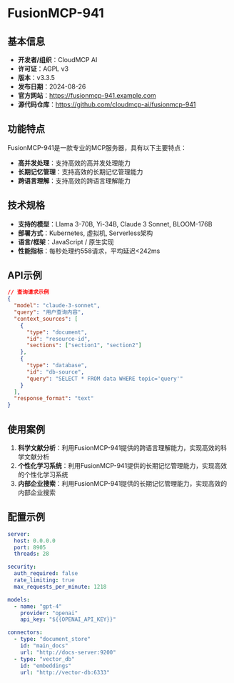 # FusionMCP-941

## 基本信息

- **开发者/组织**：CloudMCP AI
- **许可证**：AGPL v3
- **版本**：v3.3.5
- **发布日期**：2024-08-26
- **官方网站**：https://fusionmcp-941.example.com
- **源代码仓库**：https://github.com/cloudmcp-ai/fusionmcp-941

## 功能特点

FusionMCP-941是一款专业的MCP服务器，具有以下主要特点：

- **高并发处理**：支持高效的高并发处理能力
- **长期记忆管理**：支持高效的长期记忆管理能力
- **跨语言理解**：支持高效的跨语言理解能力


## 技术规格

- **支持的模型**：Llama 3-70B, Yi-34B, Claude 3 Sonnet, BLOOM-176B
- **部署方式**：Kubernetes, 虚拟机, Serverless架构
- **语言/框架**：JavaScript / 原生实现
- **性能指标**：每秒处理约558请求，平均延迟<242ms

## API示例

```json
// 查询请求示例
{
  "model": "claude-3-sonnet",
  "query": "用户查询内容",
  "context_sources": [
    {
      "type": "document",
      "id": "resource-id",
      "sections": ["section1", "section2"]
    },
    {
      "type": "database",
      "id": "db-source",
      "query": "SELECT * FROM data WHERE topic='query'"
    }
  ],
  "response_format": "text"
}
```

## 使用案例

1. **科学文献分析**：利用FusionMCP-941提供的跨语言理解能力，实现高效的科学文献分析
2. **个性化学习系统**：利用FusionMCP-941提供的长期记忆管理能力，实现高效的个性化学习系统
3. **内部企业搜索**：利用FusionMCP-941提供的长期记忆管理能力，实现高效的内部企业搜索


## 配置示例

```yaml
server:
  host: 0.0.0.0
  port: 8905
  threads: 28

security:
  auth_required: false
  rate_limiting: true
  max_requests_per_minute: 1218

models:
  - name: "gpt-4"
    provider: "openai"
    api_key: "${{OPENAI_API_KEY}}"

connectors:
  - type: "document_store"
    id: "main_docs"
    url: "http://docs-server:9200"
  - type: "vector_db"
    id: "embeddings"
    url: "http://vector-db:6333"
```